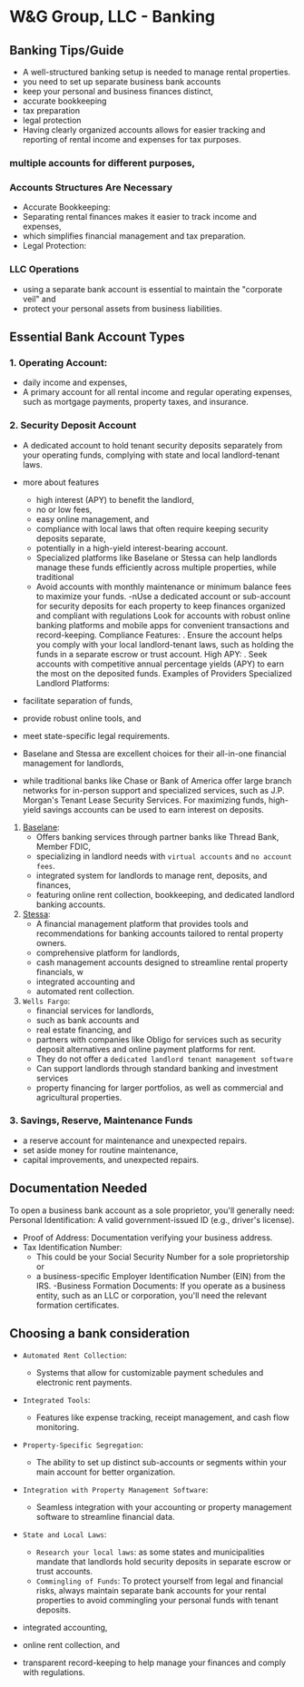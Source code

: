 # W&G Group, LLC - Banking



## Banking Tips/Guide

- A well-structured banking setup is needed to manage rental properties.
- you need to set up separate business bank accounts
- keep your personal and business finances distinct, 
- accurate bookkeeping
- tax preparation
- legal protection 
- Having clearly organized accounts allows for easier tracking and reporting of rental income and expenses for tax purposes. 

### multiple accounts for different purposes, 

### Accounts Structures Are Necessary
- Accurate Bookkeeping:
- Separating rental finances makes it easier to track income and expenses,
- which simplifies financial management and tax preparation. 
- Legal Protection:

### LLC Operations
- using a separate bank account is essential to maintain the "corporate veil" and
- protect your personal assets from business liabilities. 

## Essential Bank Account Types

### 1. Operating Account:
- daily income and expenses,
- A primary account for all rental income and regular operating expenses, such as mortgage payments, property taxes, and insurance. 

### 2. Security Deposit Account
- A dedicated account to hold tenant security deposits separately from your operating funds, complying with state and local landlord-tenant laws.
- more about features
    - high interest (APY) to benefit the landlord,
    - no or low fees,
    - easy online management, and
    - compliance with local laws that often require keeping security deposits separate,
    - potentially in a high-yield interest-bearing account.
    - Specialized platforms like Baselane or Stessa can help landlords manage these funds efficiently across multiple properties, while traditional
    -  Avoid accounts with monthly maintenance or minimum balance fees to maximize your funds. 
    -nUse a dedicated account or sub-account for security deposits for each property to keep finances organized and compliant with regulations
Look for accounts with robust online banking platforms and mobile apps for convenient transactions and record-keeping. 
Compliance Features:
.
Ensure the account helps you comply with your local landlord-tenant laws, such as holding the funds in a separate escrow or trust account. 
High APY:
.
Seek accounts with competitive annual percentage yields (APY) to earn the most on the deposited funds. 
Examples of Providers
Specialized Landlord Platforms:


- facilitate separation of funds,
- provide robust online tools, and
- meet state-specific legal requirements.
- Baselane and Stessa are excellent choices for their all-in-one financial management for landlords,
- while traditional banks like Chase or Bank of America offer large branch networks for in-person support and specialized services, such as J.P. Morgan's Tenant Lease Security Services. For maximizing funds, high-yield savings accounts can be used to earn interest on deposits. 

1. [Baselane](https://www.baselane.com/security-deposit-account/): 
    - Offers banking services through partner banks like Thread Bank, Member FDIC,
    - specializing in landlord needs with `virtual accounts` and `no account fees`. 
    - integrated system for landlords to manage rent, deposits, and finances,
    - featuring online rent collection, bookkeeping, and dedicated landlord banking accounts. 
1. [Stessa](https://www.stessa.com/blog/best-bank-account-for-rental-property/):
    - A financial management platform that provides tools and recommendations for banking accounts tailored to rental property owners. 
    - comprehensive platform for landlords,
    - cash management accounts designed to streamline rental property financials, w
    - integrated accounting and
    - automated rent collection.
1. `Wells Fargo`:
    - financial services for landlords,
    - such as bank accounts and
    - real estate financing, and
    - partners with companies like Obligo for services such as security deposit alternatives and online payment platforms for rent.
    - They do not offer a `dedicated landlord tenant management software`
    - Can support landlords through standard banking and investment services
    - property financing for larger portfolios, as well as commercial and agricultural properties. 

 

### 3. Savings, Reserve, Maintenance Funds
- a reserve account for maintenance and unexpected repairs.
- set aside money for routine maintenance, 
- capital improvements, and unexpected repairs. 

## Documentation Needed
To open a business bank account as a sole proprietor, you'll generally need: 
Personal Identification: A valid government-issued ID (e.g., driver's license). 
- Proof of Address: Documentation verifying your business address. 
- Tax Identification Number:
    - This could be your Social Security Number for a sole proprietorship or
    - a business-specific Employer Identification Number (EIN) from the IRS. 
-Business Formation Documents: If you operate as a business entity, such as an LLC or corporation, you'll need the relevant formation certificates. 

## Choosing a bank consideration
- `Automated Rent Collection`:
    - Systems that allow for customizable payment schedules and electronic rent payments. 
- `Integrated Tools`:
    - Features like expense tracking, receipt management, and cash flow monitoring. 
- `Property-Specific Segregation`:
    - The ability to set up distinct sub-accounts or segments within your main account for better organization. 
- `Integration with Property Management Software`:
    - Seamless integration with your accounting or property management software to streamline financial data.
- `State and Local Laws`:
    - `Research your local laws`: as some states and municipalities mandate that landlords hold security deposits in separate escrow or trust accounts. 
    - `Commingling of Funds`: To protect yourself from legal and financial risks, always maintain separate bank accounts for your rental properties to avoid commingling your personal funds with tenant deposits. 

- integrated accounting,
- online rent collection, and
- transparent record-keeping to help manage your finances and comply with regulations. 

